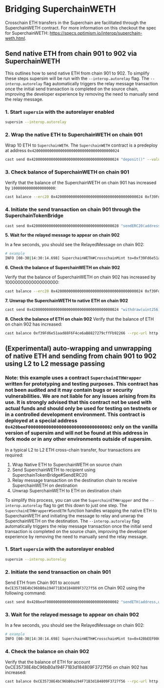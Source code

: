 # Bridging SuperchainWETH

Crosschain ETH transfers in the Superchain are facilitated through the SuperchainWETH contract. For more information on this checkout the spec for SuperchainWETH: https://specs.optimism.io/interop/superchain-weth.html.

## Send native ETH from chain 901 to 902 via SuperchainWETH

This outlines how to send native ETH from chain 901 to 902. To simplify these steps supersim will be run with the `--interop.autorelay` flag. The `--interop.autorelay` flag automatically triggers the relay message transaction once the initial send transaction is completed on the source chain, improving the developer experience by removing the need to manually send the relay message.

### 1. Start `supersim` with the autorelayer enabled

```sh
supersim --interop.autorelay 
```

### 2. Wrap the native ETH to SuperchainWETH on chain 901

Wrap 10 ETH to `SuperchainWETH`. The `SuperchainWETH` contract is a predeploy at address `0x4200000000000000000000000000000000000024`

```sh
cast send 0x4200000000000000000000000000000000000024 "deposit()" --value 10ether --rpc-url http://127.0.0.1:9545 --private-key 0xac0974bec39a17e36ba4a6b4d238ff944bacb478cbed5efcae784d7bf4f2ff80 
```

### 3. Check balance of SuperchainWETH on chain 901

Verify that the balance of the SuperchainWETH on chain 901 has increased by `10000000000000000000`:

```sh
cast balance --erc20 0x4200000000000000000000000000000000000024 0xf39Fd6e51aad88F6F4ce6aB8827279cffFb92266 --rpc-url http://127.0.0.1:9545
```

### 4. Initiate the send transaction on chain 901 through the SuperchainTokenBridge

```sh
cast send 0x4200000000000000000000000000000000000028 "sendERC20(address _token, address _to, uint256 _amount, uint256 _chainId)" 0x4200000000000000000000000000000000000024  0xf39Fd6e51aad88F6F4ce6aB8827279cffFb92266 10000000000000000000 902 --rpc-url http://127.0.0.1:9545 --private-key 0xac0974bec39a17e36ba4a6b4d238ff944bacb478cbed5efcae784d7bf4f2ff80
```

**5. Wait for the relayed message to appear on chain 902** 

In a few seconds, you should see the RelayedMessage on chain 902:

```sh
# example
INFO [08-30|14:30:14.698] SuperchainWETH#CrosschainMint to=0xf39Fd6e51aad88F6F4ce6aB8827279cffFb92266 amount=10,000,000,000,000,000,000
```

**6. Check the balance of SuperchainWETH on chain 902** 

Verify that the balance of SuperchainWETH on chain 902 has increased by 10000000000000000000:

```sh
cast balance --erc20 0x4200000000000000000000000000000000000024 0xf39Fd6e51aad88F6F4ce6aB8827279cffFb92266 --rpc-url http://127.0.0.1:9546
```

**7. Unwrap the SuperchainWETH to native ETH on chain 902**

```sh
cast send 0x4200000000000000000000000000000000000024 "withdraw(uint256)" 10000000000000000000 --rpc-url http://127.0.0.1:9546 --private-key 0xac0974bec39a17e36ba4a6b4d238ff944bacb478cbed5efcae784d7bf4f2ff80 
```

**8. Check the balance of ETH on chain 902**
Verify that the balance of ETH on chain 902 has increased:
```sh
cast balance 0xf39Fd6e51aad88F6F4ce6aB8827279cffFb92266 --rpc-url http://127.0.0.1:9546
```

## (Experimental) auto-wrapping and unwrapping of native ETH and sending from chain 901 to 902 using L2 to L2 message passing

### Note: this example uses a contract `SuperchainETHWrapper` written for prototyping and testing purposes. This contract has not been audited and it may contain bugs or security vulnerabilities. We are not liable for any issues arising from its use. It is strongly advised that this contract not be used with actual funds and should only be used for testing on testnets or in a controlled development environment. This contract is deployed at a special address `0x420beeF000000000000000000000000000000002` only on the vanilla version of supersim and will not be found at this address in fork mode or in any other environments outside of supersim.

In a typical L2 to L2 ETH cross-chain transfer, four transactions are required:

1. Wrap Native ETH to SuperchainWETH on source chain
2. Send SuperchainWETH to recipient using SuperchainTokenBridge#SendERC20
3. Relay message transaction on the destination chain to receive SuperchainWETH on destination
4. Unwrap SuperchainWETH to ETH on destination chain

To simplify this process, you can use the `SuperchainETHWrapper` and the `--interop.autorelay` flag to get this down to just one step. The `SuperchainETHWrapper#SendETH` function handles wrapping the native ETH to SuperchainWETH and initiating the message to relay and unwrap the SuperchainWETH on the destination. The `--interop.autorelay` flag automatically triggers the relay message transaction once the initial send transaction is completed on the source chain, improving the developer experience by removing the need to manually send the relay message.

### 1. Start `supersim` with the autorelayer enabled

```sh
supersim --interop.autorelay 
```

### 2. Initiate the send transaction on chain 901

Send ETH from Chain 901 to account `0xCE35738E4bC96bB0a194F71B3d184809F3727f56` on Chain 902 using the following command:

```sh
cast send 0x420beeF000000000000000000000000000000002 "sendETH(address,uint256,bytes)" 0xCE35738E4bC96bB0a194F71B3d184809F3727f56 902 0x --value 10ether --rpc-url http://127.0.0.1:9545 --private-key 0xac0974bec39a17e36ba4a6b4d238ff944bacb478cbed5efcae784d7bf4f2ff80
```

### 3. Wait for the relayed message to appear on chain 902

In a few seconds, you should see the RelayedMessage on chain 902:

```sh
# example
INFO [08-30|14:30:14.698] SuperchainWETH#CrosschainMint to=0x420bEEF000000000000000000000000000000002 amount=10,000,000,000,000,000,000
```

### 4. Check the balance on chain 902

Verify that the balance of ETH for account 0xCE35738E4bC96bB0a194F71B3d184809F3727f56 on chain 902 has increased:

```sh
cast balance 0xCE35738E4bC96bB0a194F71B3d184809F3727f56 --rpc-url http://127.0.0.1:9546
```
